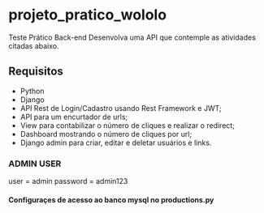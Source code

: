 # projeto_pratico_wololo

Teste Prático Back-end
Desenvolva uma API que contemple as atividades citadas abaixo.
## Requisitos
- Python
- Django
- API Rest de Login/Cadastro usando Rest Framework e JWT;
- API para um encurtador de urls;
- View para contabilizar o número de cliques e realizar o redirect;
- Dashboard mostrando o número de cliques por url;
- Django admin para criar, editar e deletar usuários e links.


### ADMIN USER
user = admin
password = admin123

#### Configuraçes de acesso ao banco mysql no productions.py 
